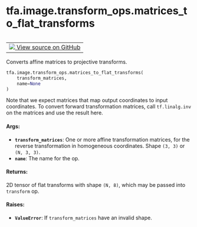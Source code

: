 <div itemscope itemtype="http://developers.google.com/ReferenceObject">
<meta itemprop="name" content="tfa.image.transform_ops.matrices_to_flat_transforms" />
<meta itemprop="path" content="Stable" />
</div>

# tfa.image.transform_ops.matrices_to_flat_transforms


<table class="tfo-notebook-buttons tfo-api" align="left">

<td>
  <a target="_blank" href="https://github.com/tensorflow/addons/tree/r0.5/tensorflow_addons/image/transform_ops.py#L166-L197">
    <img src="https://www.tensorflow.org/images/GitHub-Mark-32px.png" />
    View source on GitHub
  </a>
</td></table>



Converts affine matrices to projective transforms.

``` python
tfa.image.transform_ops.matrices_to_flat_transforms(
    transform_matrices,
    name=None
)
```



<!-- Placeholder for "Used in" -->

Note that we expect matrices that map output coordinates to input
coordinates. To convert forward transformation matrices,
call `tf.linalg.inv` on the matrices and use the result here.

#### Args:


* <b>`transform_matrices`</b>: One or more affine transformation matrices, for the
  reverse transformation in homogeneous coordinates. Shape `(3, 3)` or
  `(N, 3, 3)`.
* <b>`name`</b>: The name for the op.


#### Returns:

2D tensor of flat transforms with shape `(N, 8)`, which may be passed
into `transform` op.



#### Raises:


* <b>`ValueError`</b>: If `transform_matrices` have an invalid shape.